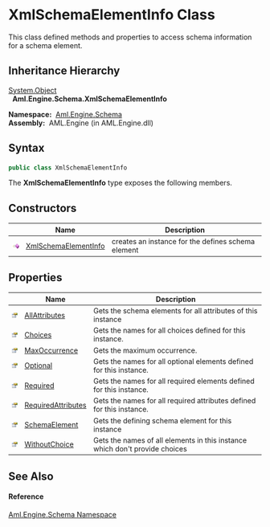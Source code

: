 XmlSchemaElementInfo Class
==========================
This class defined methods and properties to access schema information for a schema element.


Inheritance Hierarchy
---------------------
[System.Object][1]  
  **Aml.Engine.Schema.XmlSchemaElementInfo**  

  **Namespace:**  [Aml.Engine.Schema][2]  
  **Assembly:**  AML.Engine (in AML.Engine.dll)

Syntax
------

```csharp
public class XmlSchemaElementInfo
```

The **XmlSchemaElementInfo** type exposes the following members.


Constructors
------------

                 | Name                      | Description                                        
---------------- | ------------------------- | -------------------------------------------------- 
![Public method] | [XmlSchemaElementInfo][3] | creates an instance for the defines schema element 


Properties
----------

                   | Name                    | Description                                                                 
------------------ | ----------------------- | --------------------------------------------------------------------------- 
![Public property] | [AllAttributes][4]      | Gets the schema elements for all attributes of this instance                
![Public property] | [Choices][5]            | Gets the names for all choices defined for this instance.                   
![Public property] | [MaxOccurrence][6]      | Gets the maximum occurrence.                                                
![Public property] | [Optional][7]           | Gets the names for all optional elements defined for this instance.         
![Public property] | [Required][8]           | Gets the names for all required elements defined for this instance.         
![Public property] | [RequiredAttributes][9] | Gets the names for all required attributes defined for this instance.       
![Public property] | [SchemaElement][10]     | Gets the defining schema element for this instance                          
![Public property] | [WithoutChoice][11]     | Gets the names of all elements in this instance which don't provide choices 


See Also
--------

#### Reference
[Aml.Engine.Schema Namespace][2]  

[1]: https://docs.microsoft.com/dotnet/api/system.object
[2]: ../README.md
[3]: _ctor.md
[4]: AllAttributes.md
[5]: Choices.md
[6]: MaxOccurrence.md
[7]: Optional.md
[8]: Required.md
[9]: RequiredAttributes.md
[10]: SchemaElement.md
[11]: WithoutChoice.md
[12]: https://www.automationml.org
[13]: ../../icons/logoShade.png
[Public method]: ../../icons/pubmethod.gif "Public method"
[Public property]: ../../icons/pubproperty.gif "Public property"